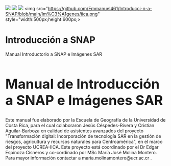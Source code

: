 <img src="https://github.com/Emmanuel461/Introducci-n-a-SNAP/blob/main/Im%C3%A1genes/ucrea.jpg"> <img src="https://github.com/Emmanuel461/Introducci-n-a-SNAP/blob/main/Im%C3%A1genes/eg.jpg"> <img src="https://github.com/Emmanuel461/Introducci-n-a-SNAP/blob/main/Im%C3%A1genes/ucr.jpg"> <img src="https://github.com/Emmanuel461/Introducci-n-a-SNAP/blob/main/Im%C3%A1genes/iica.png" style="width:500px;height:600px;>

# Introducción a SNAP

Manual Introductorio a SNAP e Imágenes SAR



<h1 style="font-size:300%;">Manual de Introducción a SNAP e Imágenes SAR</h1> 

<p>Este manual fue elaborado por la Escuela de Geografía de la Universidad de Costa Rica, para el cual colaboraron Jesús Céspedes-Rivera y Cristian Aguilar-Barboza en calidad de asistentes avanzados del proyecto "Transformación digital: Incorporación de tecnología SAR en la gestión de riesgos, agricultura y recursos naturales para Centroamérica", en el marco del proyecto UCREA-IICA.
Este proyecto está coordinado por el Dr Edgar Espinoza Cisneros y co-cordinado por MSc María José Molina Montero. Para mayor información contactar a maria.molinamontero@ucr.ac.cr .</p>

   
